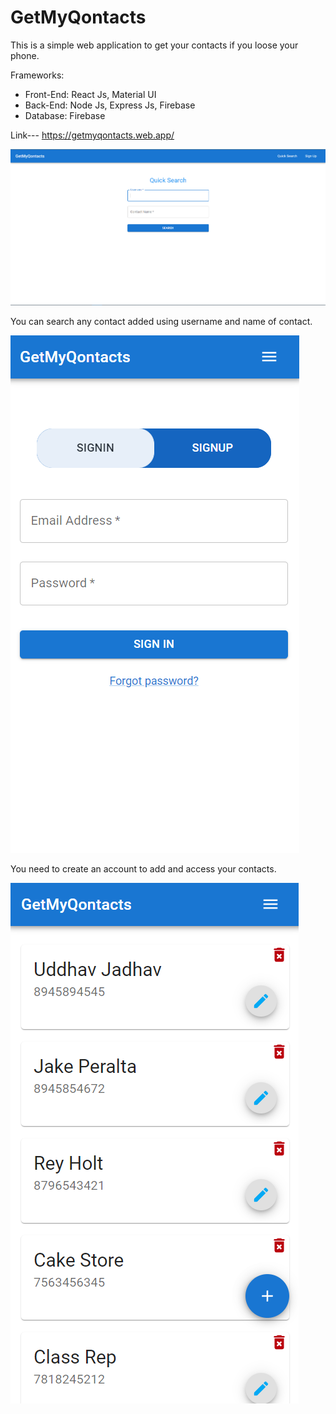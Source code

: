 # GetMyQontacts

This is a simple web application to get your contacts if you loose your phone.

Frameworks:
- Front-End: React Js, Material UI
- Back-End: Node Js, Express Js, Firebase
- Database: Firebase

Link--- https://getmyqontacts.web.app/

![Quick Search with Username](/images/GMQ1.png)

You can search any contact added using username and name of contact.

![Signup page](/images/GMQ2.png)

You need to create an account to add and access your contacts.

![Your Contacts](/images/GMQ3.png)
